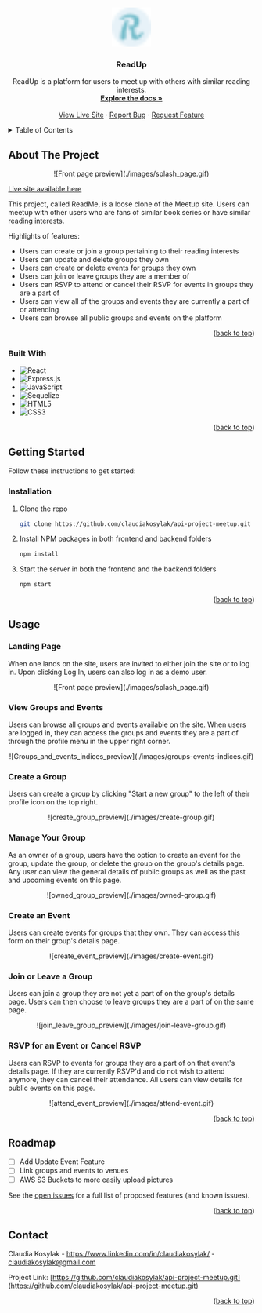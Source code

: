 <a name="readme-top"></a>

<!-- PROJECT LOGO -->
<br />
<div align="center">
  <a href="https://github.com/claudiakosylak/api-project-meetup.git">
    <img src="frontend/public/favicon.ico" alt="Logo" width="80" height="80">
  </a>

<h3 align="center">ReadUp</h3>

  <p align="center">
    ReadUp is a platform for users to meet up with others with similar reading interests. 
    <br />
    <a href="https://github.com/claudiakosylak/api-project-meetup"><strong>Explore the docs »</strong></a>
    <br />
    <br />
    <a href="https://meetup-api-project-pyx7.onrender.com">View Live Site</a>
    ·
    <a href="https://github.com/claudiakosylak/api-project-meetup/issues">Report Bug</a>
    ·
    <a href="https://github.com/claudiakosylak/api-project-meetup/issues">Request Feature</a>
  </p>
</div>



<!-- TABLE OF CONTENTS -->
<details>
  <summary>Table of Contents</summary>
  <ol>
    <li>
      <a href="#about-the-project">About The Project</a>
      <ul>
        <li><a href="#built-with">Built With</a></li>
      </ul>
    </li>
    <li>
      <a href="#getting-started">Getting Started</a>
      <ul>
        <li><a href="#installation">Installation</a></li>
      </ul>
    </li>
    <li><a href="#usage">Usage</a></li>
    <li><a href="#roadmap">Roadmap</a></li>
    <li><a href="#contact">Contact</a></li>
  </ol>
</details>



<!-- ABOUT THE PROJECT -->
## About The Project

<div align="center">
![Front page preview](./images/splash_page.gif)
</div>


[Live site available here](https://meetup-api-project-pyx7.onrender.com)

This project, called ReadMe, is a loose clone of the Meetup site. Users can meetup with other users who are fans of similar book series or have similar reading interests. 

Highlights of features: 
* Users can create or join a group pertaining to their reading interests
* Users can update and delete groups they own
* Users can create or delete events for groups they own
* Users can join or leave groups they are a member of
* Users can RSVP to attend or cancel their RSVP for events in groups they are a part of
* Users can view all of the groups and events they are currently a part of or attending
* Users can browse all public groups and events on the platform 

<p align="right">(<a href="#readme-top">back to top</a>)</p>



### Built With

* ![React](https://img.shields.io/badge/react-%2320232a.svg?style=for-the-badge&logo=react&logoColor=%2361DAFB)
* ![Express.js](https://img.shields.io/badge/express.js-%23404d59.svg?style=for-the-badge&logo=express&logoColor=%2361DAFB)
* ![JavaScript](https://img.shields.io/badge/javascript-%23323330.svg?style=for-the-badge&logo=javascript&logoColor=%23F7DF1E)
* ![Sequelize](https://img.shields.io/badge/Sequelize-52B0E7?style=for-the-badge&logo=Sequelize&logoColor=white)
* ![HTML5](https://img.shields.io/badge/html5-%23E34F26.svg?style=for-the-badge&logo=html5&logoColor=white)
* ![CSS3](https://img.shields.io/badge/css3-%231572B6.svg?style=for-the-badge&logo=css3&logoColor=white)

<p align="right">(<a href="#readme-top">back to top</a>)</p>



<!-- GETTING STARTED -->
## Getting Started

Follow these instructions to get started:

### Installation

1. Clone the repo
   ```sh
   git clone https://github.com/claudiakosylak/api-project-meetup.git
   ```
2. Install NPM packages in both frontend and backend folders
   ```sh
   npm install
   ```
3. Start the server in both the frontend and the backend folders
   ```sh
   npm start
   ```

<p align="right">(<a href="#readme-top">back to top</a>)</p>



<!-- USAGE EXAMPLES -->
## Usage

### Landing Page

When one lands on the site, users are invited to either join the site or to log in. Upon clicking Log In, users can also log in as a demo user. 

<div align="center">
![Front page preview](./images/splash_page.gif)
</div>

### View Groups and Events

Users can browse all groups and events available on the site. When users are logged in, they can access the groups and events they are a part of through the profile menu in the upper right corner. 

<div align="center">
![Groups_and_events_indices_preview](./images/groups-events-indices.gif)
</div>

### Create a Group

Users can create a group by clicking "Start a new group" to the left of their profile icon on the top right. 

<div align="center">
![create_group_preview](./images/create-group.gif)
</div>

### Manage Your Group

As an owner of a group, users have the option to create an event for the group, update the group, or delete the group on the group's details page. Any user can view the general details of public groups as well as the past and upcoming events on this page. 

<div align="center">
![owned_group_preview](./images/owned-group.gif)
</div>

### Create an Event

Users can create events for groups that they own. They can access this form on their group's details page. 

<div align="center">
![create_event_preview](./images/create-event.gif)
</div>

### Join or Leave a Group

Users can join a group they are not yet a part of on the group's details page. Users can then choose to leave groups they are a part of on the same page. 

<div align="center">
![join_leave_group_preview](./images/join-leave-group.gif)
</div>

### RSVP for an Event or Cancel RSVP

Users can RSVP to events for groups they are a part of on that event's details page. If they are currently RSVP'd and do not wish to attend anymore, they can cancel their attendance. All users can view details for public events on this page. 

<div align="center">
![attend_event_preview](./images/attend-event.gif)
</div>

<p align="right">(<a href="#readme-top">back to top</a>)</p>

<!-- ROADMAP -->
## Roadmap

- [ ] Add Update Event Feature
- [ ] Link groups and events to venues
- [ ] AWS S3 Buckets to more easily upload pictures 

See the [open issues](https://github.com/othneildrew/Best-README-Template/issues) for a full list of proposed features (and known issues).

<p align="right">(<a href="#readme-top">back to top</a>)</p>

<!-- CONTACT -->
## Contact

Claudia Kosylak - https://www.linkedin.com/in/claudiakosylak/ - claudiakosylak@gmail.com

Project Link: [https://github.com/claudiakosylak/api-project-meetup.git](https://github.com/claudiakosylak/api-project-meetup.git)

<p align="right">(<a href="#readme-top">back to top</a>)</p>
